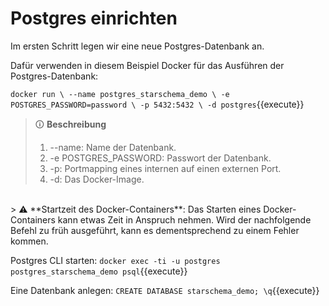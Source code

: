 # Postgres einrichten

Im ersten Schritt legen wir eine neue Postgres-Datenbank an.

Dafür verwenden in diesem Beispiel Docker für das Ausführen der Postgres-Datenbank:

`docker run \
      --name postgres_starschema_demo \
      -e POSTGRES_PASSWORD=password \
      -p 5432:5432 \
      -d postgres`{{execute}}

> 🛈 **Beschreibung**<br>
> 1. --name: Name der Datenbank.
> 1. -e POSTGRES_PASSWORD: Passwort der Datenbank.
> 1. -p: Portmapping eines internen auf einen externen Port.
> 1. -d: Das Docker-Image.
<br>
> ⚠ **Startzeit des Docker-Containers**: Das Starten eines Docker-Containers kann etwas Zeit in Anspruch nehmen. Wird der nachfolgende Befehl zu früh ausgeführt, kann es dementsprechend zu einem Fehler kommen.

Postgres CLI starten:
`docker exec -ti -u postgres postgres_starschema_demo psql`{{execute}}

Eine Datenbank anlegen:
`CREATE DATABASE starschema_demo; \q`{{execute}}